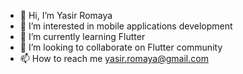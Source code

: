 - 👋 Hi, I’m Yasir Romaya
- 👀 I’m interested in mobile applications development
- 🌱 I’m currently learning Flutter 
- 💞️ I’m looking to collaborate on Flutter community 
- 📫 How to reach me yasir.romaya@gmail.com

<!---
yasirdx777/yasirdx777 is a ✨ special ✨ repository because its `README.md` (this file) appears on your GitHub profile.
You can click the Preview link to take a look at your changes.
--->

